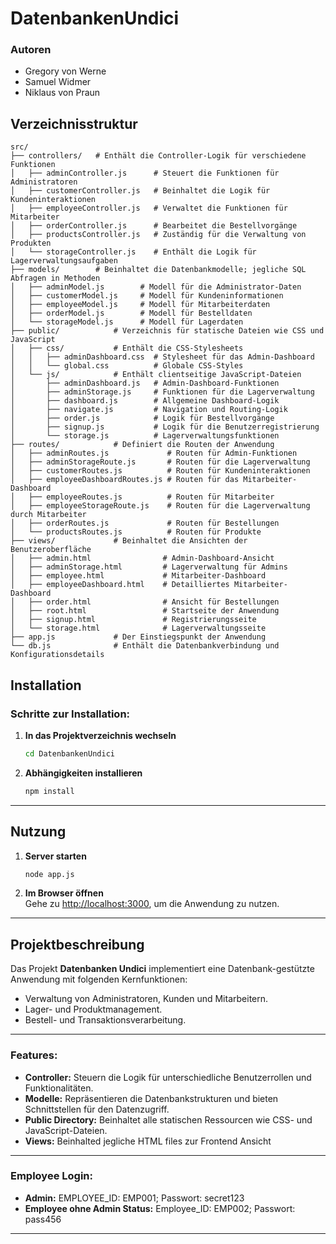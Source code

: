 # **DatenbankenUndici**

### **Autoren**
- Gregory von Werne
- Samuel Widmer
- Niklaus von Praun


## **Verzeichnisstruktur**
```
src/               
├── controllers/   # Enthält die Controller-Logik für verschiedene Funktionen
│   ├── adminController.js      # Steuert die Funktionen für Administratoren
│   ├── customerController.js   # Beinhaltet die Logik für Kundeninteraktionen
│   ├── employeeController.js   # Verwaltet die Funktionen für Mitarbeiter
│   ├── orderController.js      # Bearbeitet die Bestellvorgänge
│   ├── productsController.js   # Zuständig für die Verwaltung von Produkten
│   └── storageController.js    # Enthält die Logik für Lagerverwaltungsaufgaben
├── models/        # Beinhaltet die Datenbankmodelle; jegliche SQL Abfragen in Methoden
│   ├── adminModel.js        # Modell für die Administrator-Daten
│   ├── customerModel.js     # Modell für Kundeninformationen
│   ├── employeeModel.js     # Modell für Mitarbeiterdaten
│   ├── orderModel.js        # Modell für Bestelldaten
│   └── storageModel.js      # Modell für Lagerdaten
├── public/            # Verzeichnis für statische Dateien wie CSS und JavaScript
│   ├── css/           # Enthält die CSS-Stylesheets
│   │   ├── adminDashboard.css  # Stylesheet für das Admin-Dashboard
│   │   └── global.css          # Globale CSS-Styles
│   └── js/            # Enthält clientseitige JavaScript-Dateien
│       ├── adminDashboard.js   # Admin-Dashboard-Funktionen
│       ├── adminStorage.js     # Funktionen für die Lagerverwaltung
│       ├── dashboard.js        # Allgemeine Dashboard-Logik
│       ├── navigate.js         # Navigation und Routing-Logik
│       ├── order.js            # Logik für Bestellvorgänge
│       ├── signup.js           # Logik für die Benutzerregistrierung
│       └── storage.js          # Lagerverwaltungsfunktionen
├── routes/            # Definiert die Routen der Anwendung
│   ├── adminRoutes.js             # Routen für Admin-Funktionen
│   ├── adminStorageRoute.js       # Routen für die Lagerverwaltung
│   ├── customerRoutes.js          # Routen für Kundeninteraktionen
│   ├── employeeDashboardRoutes.js # Routen für das Mitarbeiter-Dashboard
│   ├── employeeRoutes.js          # Routen für Mitarbeiter
│   ├── employeeStorageRoute.js    # Routen für die Lagerverwaltung durch Mitarbeiter
│   ├── orderRoutes.js             # Routen für Bestellungen
│   └── productsRoutes.js          # Routen für Produkte
├── views/             # Beinhaltet die Ansichten der Benutzeroberfläche
│   ├── admin.html                # Admin-Dashboard-Ansicht
│   ├── adminStorage.html         # Lagerverwaltung für Admins
│   ├── employee.html             # Mitarbeiter-Dashboard
│   ├── employeeDashboard.html    # Detailliertes Mitarbeiter-Dashboard
│   ├── order.html                # Ansicht für Bestellungen
│   ├── root.html                 # Startseite der Anwendung
│   ├── signup.html               # Registrierungsseite
│   └── storage.html              # Lagerverwaltungsseite
├── app.js             # Der Einstiegspunkt der Anwendung
└── db.js              # Enthält die Datenbankverbindung und Konfigurationsdetails

```


## **Installation**

### **Schritte zur Installation:**

1. **In das Projektverzeichnis wechseln**  
   ```bash
   cd DatenbankenUndici
   ```

2. **Abhängigkeiten installieren**
   ```bash
   npm install
   ```

---

## **Nutzung**

1. **Server starten**
   ```bash
   node app.js
   ```

2. **Im Browser öffnen**  
   Gehe zu [http://localhost:3000](http://localhost:3000), um die Anwendung zu nutzen.

---

## **Projektbeschreibung**

Das Projekt **Datenbanken Undici** implementiert eine Datenbank-gestützte Anwendung mit folgenden Kernfunktionen:

- Verwaltung von Administratoren, Kunden und Mitarbeitern.
- Lager- und Produktmanagement.
- Bestell- und Transaktionsverarbeitung.

---

### **Features:**
- **Controller:** Steuern die Logik für unterschiedliche Benutzerrollen und Funktionalitäten.
- **Modelle:** Repräsentieren die Datenbankstrukturen und bieten Schnittstellen für den Datenzugriff.
- **Public Directory:** Beinhaltet alle statischen Ressourcen wie CSS- und JavaScript-Dateien.
- **Views:** Beinhalted jegliche HTML files zur Frontend Ansicht

---

### **Employee Login:**
- **Admin:** EMPLOYEE_ID: EMP001; Passwort: secret123
- **Employee ohne Admin Status:** Employee_ID: EMP002; Passwort: pass456
---
